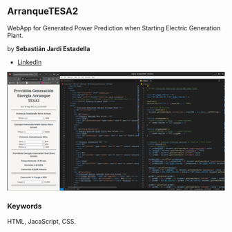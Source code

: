 ## ArranqueTESA2
 WebApp for Generated Power Prediction when Starting Electric Generation Plant.
 
by **Sebastián Jardi Estadella**
 * [LinkedIn](https://www.linkedin.com/in/sebasti%C3%A1n-jardi-estadella-b71b2a220/)
 
 <img
 	src = "ArranqueTESA2.png"
 	alt = "WebApp ArranqueTESA2 image.">
 	
 ### Keywords
 HTML, JacaScript, CSS.

